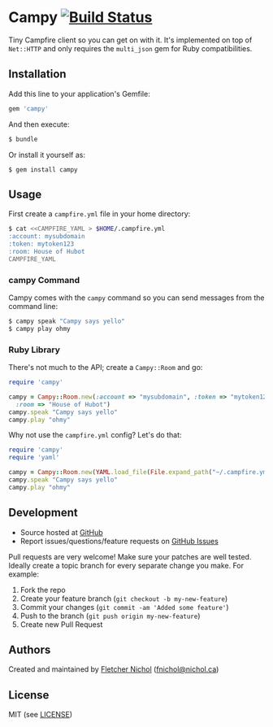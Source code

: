 # <a name="title"></a> Campy [![Build Status](https://secure.travis-ci.org/fnichol/campy.png)](http://travis-ci.org/fnichol/campy)

Tiny Campfire client so you can get on with it. It's implemented on top of
`Net::HTTP` and only requires the `multi_json` gem for Ruby compatibilities.

## <a name="installation"></a> Installation

Add this line to your application's Gemfile:

```ruby
gem 'campy'
```

And then execute:

```bash
$ bundle
```

Or install it yourself as:

```
$ gem install campy
```

## <a name="usage"></a> Usage

First create a `campfire.yml` file in your home directory:

```bash
$ cat <<CAMPFIRE_YAML > $HOME/.campfire.yml
:account: mysubdomain
:token: mytoken123
:room: House of Hubot
CAMPFIRE_YAML
```

### <a name="usage-bin"> campy Command

Campy comes with the `campy` command so you can send messages from the
command line:

```bash
$ campy speak "Campy says yello"
$ campy play ohmy
```

### <a name="usage-ruby"> Ruby Library

There's not much to the API; create a `Campy::Room` and go:

```ruby
require 'campy'

campy = Campy::Room.new(:account => "mysubdomain", :token => "mytoken123",
  :room => "House of Hubot")
campy.speak "Campy says yello"
campy.play "ohmy"
```

Why not use the `campfire.yml` config? Let's do that:

```ruby
require 'campy'
require 'yaml'

campy = Campy::Room.new(YAML.load_file(File.expand_path("~/.campfire.yml")))
campy.speak "Campy says yello"
campy.play "ohmy"
```

## <a name="development"></a> Development

* Source hosted at [GitHub][repo]
* Report issues/questions/feature requests on [GitHub Issues][issues]

Pull requests are very welcome! Make sure your patches are well tested.
Ideally create a topic branch for every separate change you make. For
example:

1. Fork the repo
2. Create your feature branch (`git checkout -b my-new-feature`)
3. Commit your changes (`git commit -am 'Added some feature'`)
4. Push to the branch (`git push origin my-new-feature`)
5. Create new Pull Request

## <a name="authors"></a> Authors

Created and maintained by [Fletcher Nichol][fnichol] (<fnichol@nichol.ca>)

## <a name="license"></a> License

MIT (see [LICENSE][license])

[license]:      https://github.com/fnichol/campy/blob/master/LICENSE
[fnichol]:      https://github.com/fnichol
[repo]:         https://github.com/fnichol/campy
[issues]:       https://github.com/fnichol/campy/issues
[contributors]: https://github.com/fnichol/campy/contributors
